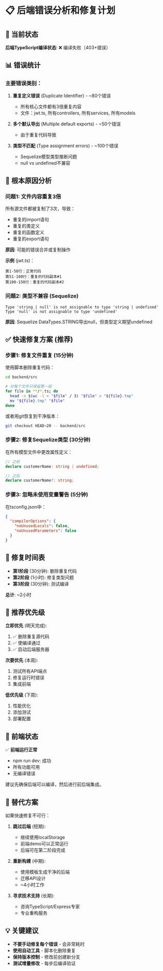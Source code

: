 # 📋 后端错误分析和修复计划

## 🔴 当前状态

**后端TypeScript编译状态**: ❌ 编译失败（403+错误）

## 📊 错误统计

### 主要错误类别：

1. **重复定义错误** (Duplicate Identifier) - ~80个错误
   - 所有核心文件都有3倍重复内容
   - 文件：jwt.ts, 所有controllers, 所有services, 所有models

2. **多个默认导出** (Multiple default exports) - ~50个错误
   - 由于重复代码导致

3. **类型不匹配** (Type assignment errors) - ~100个错误
   - Sequelize模型类型推断问题
   - null vs undefined不兼容

## 🚨 根本原因分析

### 问题1: 文件内容重复3倍
所有源文件都被复制了3次，导致：
- 重复的import语句
- 重复的类定义  
- 重复的函数定义
- 重复的export语句

**原因**: 可能的错误合并或复制操作

**示例** (jwt.ts)：
```
第1-50行：正常代码
第51-100行：重复的代码副本#1
第100-150行：重复的代码副本#2
```

### 问题2: 类型不兼容 (Sequelize)
```
Type 'string | null' is not assignable to type 'string | undefined'
Type 'null' is not assignable to type 'undefined'
```

**原因**: Sequelize DataTypes.STRING导出null，但类型定义期望undefined

## ✅ 快速修复方案 (推荐)

### 步骤1: 修复文件重复 (15分钟)

使用脚本删除重复代码：
```bash
cd backend/src

# 对每个文件只保留第一段
for file in **/*.ts; do
  head -n $(wc -l < "$file" / 3) "$file" > "${file}.tmp"
  mv "${file}.tmp" "$file"
done
```

或者用git恢复到干净版本：
```bash
git checkout HEAD~20 -- backend/src
```

### 步骤2: 修复Sequelize类型 (30分钟)

在所有模型文件中更改属性定义：
```typescript
// 之前
declare customerName: string | undefined;

// 之后
declare customerName?: string;
```

### 步骤3: 忽略未使用变量警告 (5分钟)

在tsconfig.json中：
```json
{
  "compilerOptions": {
    "noUnusedLocals": false,
    "noUnusedParameters": false
  }
}
```

## 📅 修复时间表

- **第1阶段** (30分钟): 删除重复代码
- **第2阶段** (1小时): 修复类型问题
- **第3阶段** (30分钟): 测试编译

**总计**: ~2小时

## 🎯 推荐优先级

**立即优先** (明天完成):
1. ✅ 删除重复源代码
2. ✅ 使编译通过
3. ✅ 启动后端服务器

**次要优先** (本周):
1. 测试所有API端点
2. 修复运行时错误
3. 集成前端

**低优先级** (下周):
1. 性能优化
2. 添加测试
3. 部署配置

## 📝 前端状态

✅ **前端运行正常**
- npm run dev: 成功
- 所有功能可用
- 无编译错误

建议先确保后端可以编译，然后进行前后端集成。

## 🔄 替代方案

如果快速修复不可行：

1. **跳过后端** (短期):
   - 继续使用localStorage
   - 前端demo可以正常运行
   - 后端可在第二阶段完成

2. **重新构建** (中期):
   - 使用模板生成干净的后端
   - 迁移API设计
   - ~4小时工作

3. **寻求技术支持** (长期):
   - 咨询TypeScript/Express专家
   - 专业重构服务

## 💡 关键建议

- **不要手动修复每个错误** - 会非常耗时
- **使用自动工具** - 脚本化删除重复
- **保持版本控制** - 修改前创建新分支
- **测试增量修改** - 每步后编译验证




